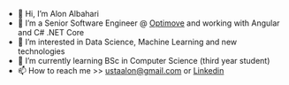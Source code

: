 - 👋 Hi, I’m Alon Albahari
- 👔 I’m a Senior Software Engineer @ [Optimove](https://optimove.com) and working with Angular and C# .NET Core
- 👀 I’m interested in Data Science, Machine Learning and new technologies
- 🌱 I’m currently learning BSc in Computer Science (third year student)
- 📫 How to reach me >> ustaalon@gmail.com or [Linkedin](https://www.linkedin.com/in/ustaalon/)

<!---
ustaalon/ustaalon is a ✨ special ✨ repository because its `README.md` (this file) appears on your GitHub profile.
You can click the Preview link to take a look at your changes.
--->
